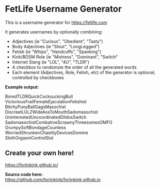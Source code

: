 # FetLife Username Generator
This is a username generator for https://fetlife.com

It generates usernames by optionally combining:

* Adjectives (ie "Curious", "Obedient", "Tasty")
* Body Adjectives (ie "Stout", "LongLegged")
* Fetish (ie "Whips", "Handcuffs", "Spanking")
* Kink/BDSM Role (ie "Mistress", "Dominant", "Switch"
* Internet Slang (ie "LOL", "4U", "TLDR")
* A checkbox to randomzie the order of all the generated words
* Each element (Adjectives, Role, Fetish, etc) of the generator is optional; controlled by checkboxes

**Example output:**

BoredTLDRQuickCocksuckingBull  
VictoriousFrailFemaleEjaculationFetishist  
BitchyPunyBallGagsMasochist  
DiscreetLULZWideAssToMouthSadomasochist  
UninterestedUncoordinatedDildosSwitch  
SadomasochistCombativeScrawnyThreesomesOMFG  
GrumpySoftBondageCountess  
WorriedShrunkenChastityDevicesDomme  
SlothOrgasmControlSlut  

## Create your own here!
https://foriinkink.github.io/

**Source code here:**  
https://github.com/foriinkink/foriinkink.github.io
